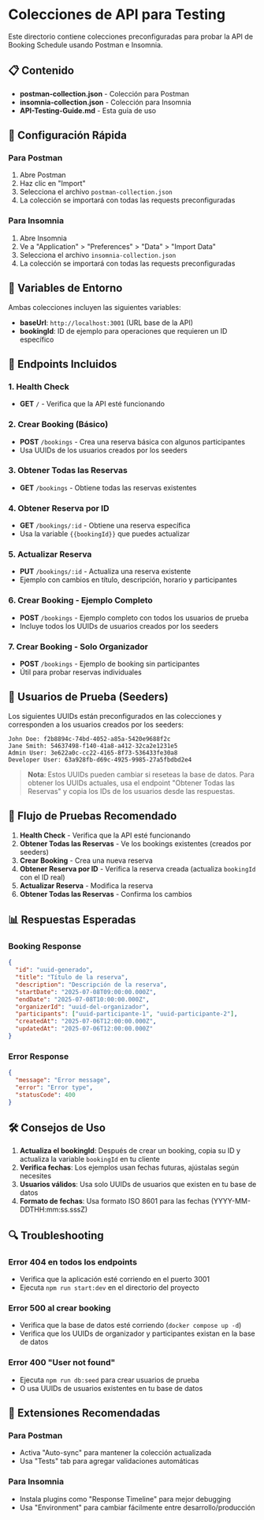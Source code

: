 # Colecciones de API para Testing

Este directorio contiene colecciones preconfiguradas para probar la API de Booking Schedule usando Postman e Insomnia.

## 📋 Contenido

- **postman-collection.json** - Colección para Postman
- **insomnia-collection.json** - Colección para Insomnia  
- **API-Testing-Guide.md** - Esta guía de uso

## 🚀 Configuración Rápida

### Para Postman

1. Abre Postman
2. Haz clic en "Import" 
3. Selecciona el archivo `postman-collection.json`
4. La colección se importará con todas las requests preconfiguradas

### Para Insomnia

1. Abre Insomnia
2. Ve a "Application" > "Preferences" > "Data" > "Import Data"
3. Selecciona el archivo `insomnia-collection.json`
4. La colección se importará con todas las requests preconfiguradas

## 🔧 Variables de Entorno

Ambas colecciones incluyen las siguientes variables:

- **baseUrl**: `http://localhost:3001` (URL base de la API)
- **bookingId**: ID de ejemplo para operaciones que requieren un ID específico

## 📝 Endpoints Incluidos

### 1. Health Check
- **GET** `/` - Verifica que la API esté funcionando

### 2. Crear Booking (Básico)
- **POST** `/bookings` - Crea una reserva básica con algunos participantes
- Usa UUIDs de los usuarios creados por los seeders

### 3. Obtener Todas las Reservas
- **GET** `/bookings` - Obtiene todas las reservas existentes

### 4. Obtener Reserva por ID
- **GET** `/bookings/:id` - Obtiene una reserva específica
- Usa la variable `{{bookingId}}` que puedes actualizar

### 5. Actualizar Reserva
- **PUT** `/bookings/:id` - Actualiza una reserva existente
- Ejemplo con cambios en título, descripción, horario y participantes

### 6. Crear Booking - Ejemplo Completo
- **POST** `/bookings` - Ejemplo completo con todos los usuarios de prueba
- Incluye todos los UUIDs de usuarios creados por los seeders

### 7. Crear Booking - Solo Organizador
- **POST** `/bookings` - Ejemplo de booking sin participantes
- Útil para probar reservas individuales

## 👥 Usuarios de Prueba (Seeders)

Los siguientes UUIDs están preconfigurados en las colecciones y corresponden a los usuarios creados por los seeders:

```
John Doe: f2b8894c-74bd-4052-a85a-5420e9688f2c
Jane Smith: 54637498-f140-41a8-a412-32ca2e1231e5  
Admin User: 3e622a0c-cc22-4165-8f73-536433fe30a8
Developer User: 63a928fb-d69c-4925-9985-27a5fbdbd2e4
```

> **Nota**: Estos UUIDs pueden cambiar si reseteas la base de datos. Para obtener los UUIDs actuales, usa el endpoint "Obtener Todas las Reservas" y copia los IDs de los usuarios desde las respuestas.

## 🔄 Flujo de Pruebas Recomendado

1. **Health Check** - Verifica que la API esté funcionando
2. **Obtener Todas las Reservas** - Ve los bookings existentes (creados por seeders)
3. **Crear Booking** - Crea una nueva reserva
4. **Obtener Reserva por ID** - Verifica la reserva creada (actualiza `bookingId` con el ID real)
5. **Actualizar Reserva** - Modifica la reserva
6. **Obtener Todas las Reservas** - Confirma los cambios

## 📊 Respuestas Esperadas

### Booking Response
```json
{
  "id": "uuid-generado",
  "title": "Título de la reserva",
  "description": "Descripción de la reserva",
  "startDate": "2025-07-08T09:00:00.000Z",
  "endDate": "2025-07-08T10:00:00.000Z",
  "organizerId": "uuid-del-organizador",
  "participants": ["uuid-participante-1", "uuid-participante-2"],
  "createdAt": "2025-07-06T12:00:00.000Z",
  "updatedAt": "2025-07-06T12:00:00.000Z"
}
```

### Error Response
```json
{
  "message": "Error message",
  "error": "Error type",
  "statusCode": 400
}
```

## 🛠️ Consejos de Uso

1. **Actualiza el bookingId**: Después de crear un booking, copia su ID y actualiza la variable `bookingId` en tu cliente
2. **Verifica fechas**: Los ejemplos usan fechas futuras, ajústalas según necesites
3. **Usuarios válidos**: Usa solo UUIDs de usuarios que existen en tu base de datos
4. **Formato de fechas**: Usa formato ISO 8601 para las fechas (YYYY-MM-DDTHH:mm:ss.sssZ)

## 🔍 Troubleshooting

### Error 404 en todos los endpoints
- Verifica que la aplicación esté corriendo en el puerto 3001
- Ejecuta `npm run start:dev` en el directorio del proyecto

### Error 500 al crear booking
- Verifica que la base de datos esté corriendo (`docker compose up -d`)
- Verifica que los UUIDs de organizador y participantes existan en la base de datos

### Error 400 "User not found"
- Ejecuta `npm run db:seed` para crear usuarios de prueba
- O usa UUIDs de usuarios existentes en tu base de datos

## 📱 Extensiones Recomendadas

### Para Postman
- Activa "Auto-sync" para mantener la colección actualizada
- Usa "Tests" tab para agregar validaciones automáticas

### Para Insomnia
- Instala plugins como "Response Timeline" para mejor debugging
- Usa "Environment" para cambiar fácilmente entre desarrollo/producción
